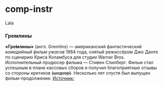 # comp-instr
Lala

### Гремлины

**«Гре́млины»** (англ. Gremlins) — американский фантастический _комедийный фильм ужасов_ 1984 года, снятый режиссёром Джо Данте по сценарию Криса Коламбуса для студии Warner Bros. Исполнительный продюсер фильма — Стивен Спилберг. Фильм стал успешным в плане кассовых сборов и получил благоприятные отзывы со стороны критиков ~~(шедевр)~~. Несколько лет спустя был выпущен фильм-продолжение.
[Источник:](ru.wikipedia.org/wiki/%D0%93%D1%80%D0%B5%D0%BC%D0%BB%D0%B8%D0%BD%D1%8B)
